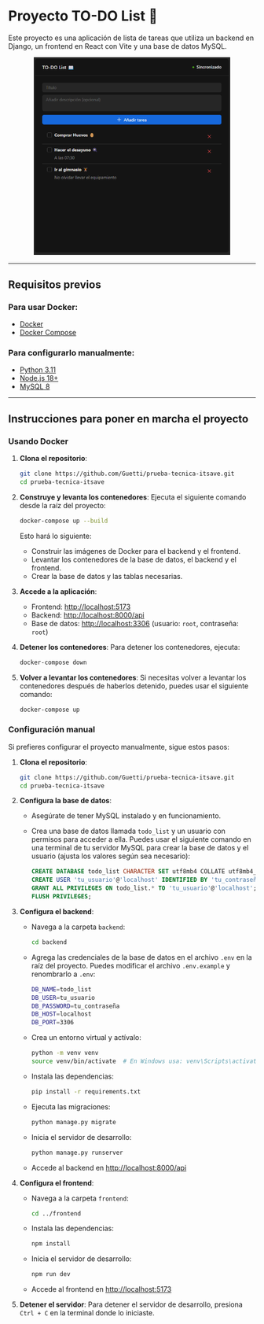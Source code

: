 # Proyecto TO-DO List 📖

Este proyecto es una aplicación de lista de tareas que utiliza un backend en Django, un frontend en React con Vite y una base de datos MySQL.

<p align="center">
  <img src="assets/todo-list.png" alt="Imagen de la aplicación" width="400"/>
</p>

---

## Requisitos previos

### Para usar Docker:

- [Docker](https://www.docker.com/)
- [Docker Compose](https://docs.docker.com/compose/)

### Para configurarlo manualmente:

- [Python 3.11](https://www.python.org/)
- [Node.js 18+](https://nodejs.org/)
- [MySQL 8](https://www.mysql.com/)

---

## Instrucciones para poner en marcha el proyecto

### Usando Docker

1. **Clona el repositorio**:
   ```bash
   git clone https://github.com/Guetti/prueba-tecnica-itsave.git
   cd prueba-tecnica-itsave
   ```
2. **Construye y levanta los contenedores**: Ejecuta el siguiente comando desde la raíz del proyecto:

   ```bash
   docker-compose up --build
   ```

   Esto hará lo siguiente:

   - Construir las imágenes de Docker para el backend y el frontend.
   - Levantar los contenedores de la base de datos, el backend y el frontend.
   - Crear la base de datos y las tablas necesarias.

3. **Accede a la aplicación**:

   - Frontend: [http://localhost:5173](http://localhost:5173)
   - Backend: [http://localhost:8000/api](http://localhost:8000/api)
   - Base de datos: [http://localhost:3306](http://localhost:3306) (usuario: `root`, contraseña: `root`)

4. **Detener los contenedores**: Para detener los contenedores, ejecuta:
   ```bash
   docker-compose down
   ```
5. **Volver a levantar los contenedores**: Si necesitas volver a levantar los contenedores después de haberlos detenido, puedes usar el siguiente comando:

   ```bash
   docker-compose up
   ```

### Configuración manual

Si prefieres configurar el proyecto manualmente, sigue estos pasos:

1. **Clona el repositorio**:
   ```bash
   git clone https://github.com/Guetti/prueba-tecnica-itsave.git
   cd prueba-tecnica-itsave
   ```
2. **Configura la base de datos**:

   - Asegúrate de tener MySQL instalado y en funcionamiento.
   - Crea una base de datos llamada `todo_list` y un usuario con permisos para acceder a ella.
     Puedes usar el siguiente comando en una terminal de tu servidor MySQL para crear la base de datos y el usuario (ajusta los valores según sea necesario):

     ```sql
     CREATE DATABASE todo_list CHARACTER SET utf8mb4 COLLATE utf8mb4_general_ci;
     CREATE USER 'tu_usuario'@'localhost' IDENTIFIED BY 'tu_contraseña';
     GRANT ALL PRIVILEGES ON todo_list.* TO 'tu_usuario'@'localhost';
     FLUSH PRIVILEGES;
     ```

3. **Configura el backend**:

   - Navega a la carpeta `backend`:

     ```bash
     cd backend
     ```

   - Agrega las credenciales de la base de datos en el archivo `.env` en la raíz del proyecto. Puedes modificar el archivo `.env.example` y renombrarlo a `.env`:

     ```bash
     DB_NAME=todo_list
     DB_USER=tu_usuario
     DB_PASSWORD=tu_contraseña
     DB_HOST=localhost
     DB_PORT=3306
     ```

   - Crea un entorno virtual y actívalo:
     ```bash
     python -m venv venv
     source venv/bin/activate  # En Windows usa: venv\Scripts\activate
     ```
   - Instala las dependencias:
     ```bash
     pip install -r requirements.txt
     ```
   - Ejecuta las migraciones:
     ```bash
     python manage.py migrate
     ```
   - Inicia el servidor de desarrollo:

     ```bash
     python manage.py runserver
     ```

   - Accede al backend en [http://localhost:8000/api](http://localhost:8000/api)

4. **Configura el frontend**:

   - Navega a la carpeta `frontend`:

     ```bash
     cd ../frontend
     ```

   - Instala las dependencias:

     ```bash
     npm install
     ```

   - Inicia el servidor de desarrollo:

     ```bash
     npm run dev
     ```

   - Accede al frontend en [http://localhost:5173](http://localhost:5173)

5. **Detener el servidor**: Para detener el servidor de desarrollo, presiona `Ctrl + C` en la terminal donde lo iniciaste.
